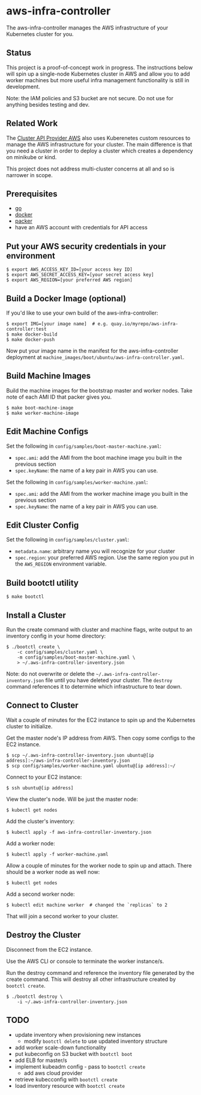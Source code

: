 # aws-infra-controller

The aws-infra-controller manages the AWS infrastructure of your Kubernetes cluster for you.

## Status

This project is a proof-of-concept work in progress.  The instructions below will spin up a single-node Kubernetes cluster in AWS and allow you to add worker machines but more useful infra management functionality is still in development.

Note: the IAM policies and S3 bucket are not secure.  Do not use for anything besides testing and dev.

## Related Work

The [Cluster API Provider AWS](https://github.com/kubernetes-sigs/cluster-api-provider-aws) also uses Kuberenetes custom resources to manage the AWS infrastructure for your cluster.  The main difference is that you need a cluster in order to deploy a cluster which creates a dependency on minikube or kind.

This project does not address multi-cluster concerns at all and so is narrower in scope.

## Prerequisites

* [go](https://golang.org/)
* [docker](https://docs.docker.com/install/)
* [packer](https://www.packer.io/)
* have an AWS account with credentials for API access

## Put your AWS security credentials in your environment

    $ export AWS_ACCESS_KEY_ID=[your access key ID]
    $ export AWS_SECRET_ACCESS_KEY=[your secret access key]
    $ export AWS_REGION=[your preferred AWS region]

## Build a Docker Image (optional)

If you'd like to use your own build of the aws-infra-controller:

    $ export IMG=[your image name]  # e.g. quay.io/myrepo/aws-infra-controller:test
    $ make docker-build
    $ make docker-push

Now put your image name in the manifest for the aws-infra-controller deployment at `machine_images/boot/ubuntu/aws-infra-controller.yaml`.

## Build Machine Images

Build the machine images for the bootstrap master and worker nodes.  Take note of each AMI ID that packer gives you.

    $ make boot-machine-image
    $ make worker-machine-image

## Edit Machine Configs

Set the following in `config/samples/boot-master-machine.yaml`:

* `spec.ami`: add the AMI from the boot machine image you built in the previous section
* `spec.keyName`: the name of a key pair in AWS you can use.

Set the following in `config/samples/worker-machine.yaml`:

* `spec.ami`: add the AMI from the worker machine image you built in the previous section
* `spec.keyName`: the name of a key pair in AWS you can use.

## Edit Cluster Config

Set the following in `config/samples/cluster.yaml`:

* `metadata.name`: arbitrary name you will recognize for your cluster
* `spec.region`: your preferred AWS region.  Use the same region you put in the `AWS_REGION` environment variable.

## Build bootctl utility

    $ make bootctl

## Install a Cluster

Run the create command with cluster and machine flags, write output to an inventory config in your home directory:

    $ ./bootctl create \
        -c config/samples/cluster.yaml \
        -m config/samples/boot-master-machine.yaml \
        > ~/.aws-infra-controller-inventory.json

Note: do not overwrite or delete the `~/.aws-infra-controller-inventory.json` file until you have deleted your cluster.  The `destroy` command references it to determine which infrastructure to tear down.

## Connect to Cluster

Wait a couple of minutes for the EC2 instance to spin up and the Kubernetes cluster to initialize.

Get the master node's IP address from AWS.  Then copy some configs to the EC2 instance.

    $ scp ~/.aws-infra-controller-inventory.json ubuntu@[ip address]:~/aws-infra-controller-inventory.json
    $ scp config/samples/worker-machine.yaml ubuntu@[ip address]:~/

Connect to your EC2 instance:

    $ ssh ubuntu@[ip address]

View the cluster's node.  Will be just the master node:

    $ kubectl get nodes

Add the cluster's inventory:

    $ kubectl apply -f aws-infra-controller-inventory.json

Add a worker node:

    $ kubectl apply -f worker-machine.yaml

Allow a couple of minutes for the worker node to spin up and attach.  There should be a worker node as well now:

    $ kubectl get nodes

Add a second worker node:

    $ kubectl edit machine worker  # changed the `replicas` to 2

That will join a second worker to your cluster.

## Destroy the Cluster

Disconnect from the EC2 instance.

Use the AWS CLI or console to terminate the worker instance/s.

Run the destroy command and reference the inventory file generated by the create command.  This will destroy all other infrastructure created by `bootctl create`.

    $ ./bootctl destroy \
        -i ~/.aws-infra-controller-inventory.json

## TODO
* update inventory when provisioning new instances
    - modify `bootctl delete` to use updated inventory structure
* add worker scale-down functionality
* put kubeconfig on S3 bucket with `bootctl boot`
* add ELB for master/s
* implement kubeadm config - pass to `bootctl create`
    - add aws cloud provider
* retrieve kubecconfig with `bootctl create`
* load inventory resource with `bootctl create`

